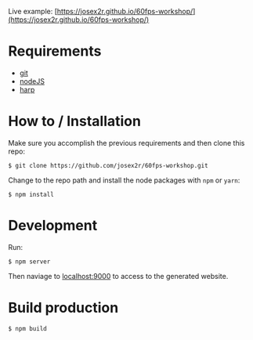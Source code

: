Live example: [https://josex2r.github.io/60fps-workshop/](https://josex2r.github.io/60fps-workshop/)

# Requirements

- [git](https://git-scm.com/)
- [nodeJS](https://nodejs.org/es/)
- [harp](https://www.npmjs.com/package/harp)

# How to / Installation

Make sure you accomplish the previous requirements and then clone this repo:

`$ git clone https://github.com/josex2r/60fps-workshop.git`

Change to the repo path and install the node packages with `npm` or `yarn`:

`$ npm install`

# Development

Run:

`$ npm server`

Then naviage to [localhost:9000](http://localhost:9000/) to access to the generated website.

# Build production

`$ npm build`

